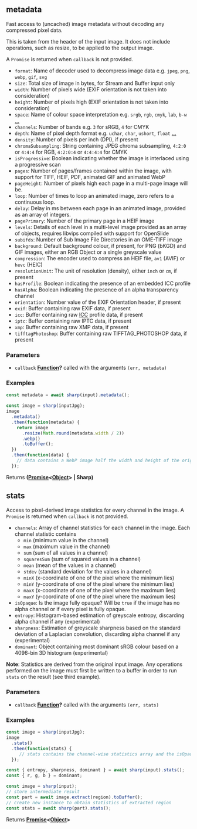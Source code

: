 <!-- Generated by documentation.js. Update this documentation by updating the source code. -->

## metadata

Fast access to (uncached) image metadata without decoding any compressed pixel data.

This is taken from the header of the input image.
It does not include operations, such as resize, to be applied to the output image.

A `Promise` is returned when `callback` is not provided.

*   `format`: Name of decoder used to decompress image data e.g. `jpeg`, `png`, `webp`, `gif`, `svg`
*   `size`: Total size of image in bytes, for Stream and Buffer input only
*   `width`: Number of pixels wide (EXIF orientation is not taken into consideration)
*   `height`: Number of pixels high (EXIF orientation is not taken into consideration)
*   `space`: Name of colour space interpretation e.g. `srgb`, `rgb`, `cmyk`, `lab`, `b-w` [...][1]
*   `channels`: Number of bands e.g. `3` for sRGB, `4` for CMYK
*   `depth`: Name of pixel depth format e.g. `uchar`, `char`, `ushort`, `float` [...][2]
*   `density`: Number of pixels per inch (DPI), if present
*   `chromaSubsampling`: String containing JPEG chroma subsampling, `4:2:0` or `4:4:4` for RGB, `4:2:0:4` or `4:4:4:4` for CMYK
*   `isProgressive`: Boolean indicating whether the image is interlaced using a progressive scan
*   `pages`: Number of pages/frames contained within the image, with support for TIFF, HEIF, PDF, animated GIF and animated WebP
*   `pageHeight`: Number of pixels high each page in a multi-page image will be.
*   `loop`: Number of times to loop an animated image, zero refers to a continuous loop.
*   `delay`: Delay in ms between each page in an animated image, provided as an array of integers.
*   `pagePrimary`: Number of the primary page in a HEIF image
*   `levels`: Details of each level in a multi-level image provided as an array of objects, requires libvips compiled with support for OpenSlide
*   `subifds`: Number of Sub Image File Directories in an OME-TIFF image
*   `background`: Default background colour, if present, for PNG (bKGD) and GIF images, either an RGB Object or a single greyscale value
*   `compression`: The encoder used to compress an HEIF file, `av1` (AVIF) or `hevc` (HEIC)
*   `resolutionUnit`: The unit of resolution (density), either `inch` or `cm`, if present
*   `hasProfile`: Boolean indicating the presence of an embedded ICC profile
*   `hasAlpha`: Boolean indicating the presence of an alpha transparency channel
*   `orientation`: Number value of the EXIF Orientation header, if present
*   `exif`: Buffer containing raw EXIF data, if present
*   `icc`: Buffer containing raw [ICC][3] profile data, if present
*   `iptc`: Buffer containing raw IPTC data, if present
*   `xmp`: Buffer containing raw XMP data, if present
*   `tifftagPhotoshop`: Buffer containing raw TIFFTAG_PHOTOSHOP data, if present

### Parameters

*   `callback` **[Function][4]?** called with the arguments `(err, metadata)`

### Examples

```javascript
const metadata = await sharp(input).metadata();
```

```javascript
const image = sharp(inputJpg);
image
  .metadata()
  .then(function(metadata) {
    return image
      .resize(Math.round(metadata.width / 2))
      .webp()
      .toBuffer();
  })
  .then(function(data) {
    // data contains a WebP image half the width and height of the original JPEG
  });
```

Returns **([Promise][5]<[Object][6]> | Sharp)** 

## stats

Access to pixel-derived image statistics for every channel in the image.
A `Promise` is returned when `callback` is not provided.

*   `channels`: Array of channel statistics for each channel in the image. Each channel statistic contains
    *   `min` (minimum value in the channel)
    *   `max` (maximum value in the channel)
    *   `sum` (sum of all values in a channel)
    *   `squaresSum` (sum of squared values in a channel)
    *   `mean` (mean of the values in a channel)
    *   `stdev` (standard deviation for the values in a channel)
    *   `minX` (x-coordinate of one of the pixel where the minimum lies)
    *   `minY` (y-coordinate of one of the pixel where the minimum lies)
    *   `maxX` (x-coordinate of one of the pixel where the maximum lies)
    *   `maxY` (y-coordinate of one of the pixel where the maximum lies)
*   `isOpaque`: Is the image fully opaque? Will be `true` if the image has no alpha channel or if every pixel is fully opaque.
*   `entropy`: Histogram-based estimation of greyscale entropy, discarding alpha channel if any (experimental)
*   `sharpness`: Estimation of greyscale sharpness based on the standard deviation of a Laplacian convolution, discarding alpha channel if any (experimental)
*   `dominant`: Object containing most dominant sRGB colour based on a 4096-bin 3D histogram (experimental)

**Note**: Statistics are derived from the original input image. Any operations performed on the image must first be
written to a buffer in order to run `stats` on the result (see third example).

### Parameters

*   `callback` **[Function][4]?** called with the arguments `(err, stats)`

### Examples

```javascript
const image = sharp(inputJpg);
image
  .stats()
  .then(function(stats) {
     // stats contains the channel-wise statistics array and the isOpaque value
  });
```

```javascript
const { entropy, sharpness, dominant } = await sharp(input).stats();
const { r, g, b } = dominant;
```

```javascript
const image = sharp(input);
// store intermediate result
const part = await image.extract(region).toBuffer();
// create new instance to obtain statistics of extracted region
const stats = await sharp(part).stats();
```

Returns **[Promise][5]<[Object][6]>** 

[1]: https://libvips.github.io/libvips/API/current/VipsImage.html#VipsInterpretation

[2]: https://libvips.github.io/libvips/API/current/VipsImage.html#VipsBandFormat

[3]: https://www.npmjs.com/package/icc

[4]: https://developer.mozilla.org/docs/Web/JavaScript/Reference/Statements/function

[5]: https://developer.mozilla.org/docs/Web/JavaScript/Reference/Global_Objects/Promise

[6]: https://developer.mozilla.org/docs/Web/JavaScript/Reference/Global_Objects/Object
